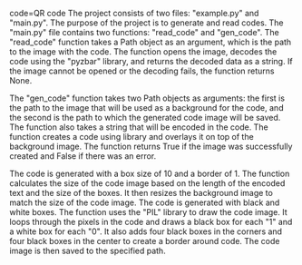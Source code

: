 code=QR code
The project consists of two files: "example.py" and "main.py". The purpose of the project is to generate and read codes. The "main.py" file contains two functions: "read_code" and "gen_code". The "read_code" function takes a Path object as an argument, which is the path to the image with the code. The function opens the image, decodes the code using the "pyzbar" library, and returns the decoded data as a string. If the image cannot be opened or the decoding fails, the function returns None.

The "gen_code" function takes two Path objects as arguments: the first is the path to the image that will be used as a background for the code, and the second is the path to which the generated code image will be saved. The function also takes a string that will be encoded in the  code. The function creates a  code using library and overlays it on top of the background image. The function returns True if the image was successfully created and False if there was an error.

The code is generated with a box size of 10 and a border of 1. The function calculates the size of the  code image based on the length of the encoded text and the size of the boxes. It then resizes the background image to match the size of the  code image.
The  code is generated with black and white boxes. The function uses the "PIL" library to draw the  code image. It loops through the pixels in the code and draws a black box for each "1" and a white box for each "0". It also adds four black boxes in the corners and four black boxes in the center to create a border around  code. The  code image is then saved to the specified path. 
